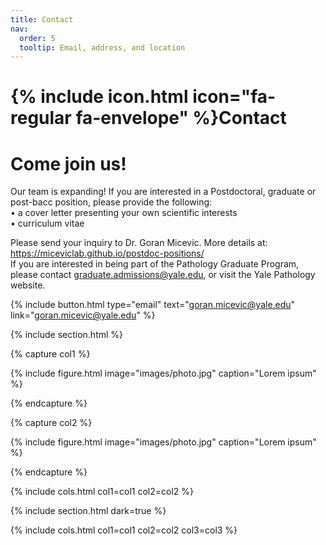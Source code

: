 ```yaml
---
title: Contact
nav:
  order: 5
  tooltip: Email, address, and location
---
```


# {% include icon.html icon="fa-regular fa-envelope" %}Contact

# Come join us!

Our team is expanding! If you are interested in a Postdoctoral, graduate or post-bacc position, please provide the following:<br>
•	a cover letter presenting your own scientific interests<br>
•	curriculum vitae<br>

Please send your inquiry to Dr. Goran Micevic. More details at: https://miceviclab.github.io/postdoc-positions/<br>
If you are interested in being part of the Pathology Graduate Program, please contact graduate.admissions@yale.edu, or visit the Yale Pathology website. 


{%
  include button.html
  type="email"
  text="goran.micevic@yale.edu"
  link="goran.micevic@yale.edu"
%}


{% include section.html %}

{% capture col1 %}

{%
  include figure.html
  image="images/photo.jpg"
  caption="Lorem ipsum"
%}

{% endcapture %}

{% capture col2 %}

{%
  include figure.html
  image="images/photo.jpg"
  caption="Lorem ipsum"
%}

{% endcapture %}

{% include cols.html col1=col1 col2=col2 %}

{% include section.html dark=true %}


{% include cols.html col1=col1 col2=col2 col3=col3 %}
